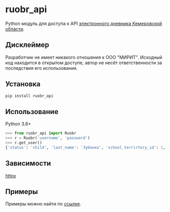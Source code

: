 # ruobr_api

Python модуль для доступа к API [электронного дневника Кемеровской области](https://cabinet.ruobr.ru/login/).

## Дисклеймер

Разработчик не имеет никакого отношения к ООО "МИРИТ". Исходный код находится в открытом доступе, автор не несёт ответственности за последствия его использования.

## Установка

```sh
pip install ruobr_api
```

## Использование

Python 3.6+

```python
>>> from ruobr_api import Ruobr
>>> r = Ruobr('username', 'password')
>>> r.get_user()
{'status': 'child', 'last_name': 'Зубенко', 'school_terrirtory_id': 1, 'user_img': 'https://ruobr.ru/mediac/avatars/48ba6326740e49d6a3c9ac01fedff9d7.JPEG', 'school_is_tourniquet': 0, 'user_id': 115654529, 'school_is_food': 5, 'school': 'МБОУ "СОШ №69"', 'group': '11А', 'success': True, 'push_settings': {'school_news': 0, 'attendance': 0, 'homework': 0, 'mau_balance': 0, 'tourniquet': 1, 'mark': 1}, 'middle_name': 'Петрович', 'id': 4694228, 'readonly': 0, 'first_name': 'Михаил', 'birth_date': '2004-10-10', 'gps_tracker': False}
```

## Зависимости

[httpx](https://github.com/encode/httpx)

## Примеры

Примеры можно найти по [ссылке](./examples/index.md).
